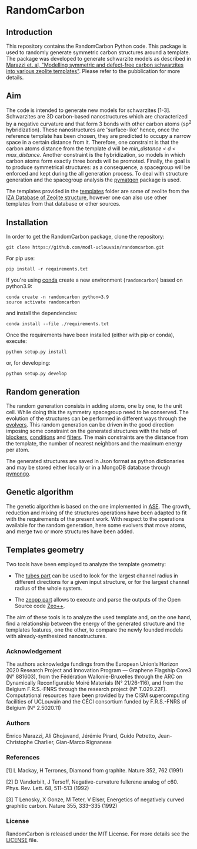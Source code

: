 # RandomCarbon

## Introduction

This repository contains the RandomCarbon Python code. This package is used to randomly generate symmetric carbon structures around a template. The package was developed to generate schwarzite models as described in [Marazzi et. al, "Modelling symmetric and defect-free carbon schwarzites into various zeolite templates"](URL). Please refer to the pubblication for more details.

## Aim

The code is intended to generate new models for schwarzites [1-3]. Schwarzites are 3D carbon-based nanostructures which are characterized by a negative curvature and that form 3 bonds with other carbon atoms (sp<sup>2</sup> hybridization). These nanostructures are 'surface-like' hence, once the reference template has been chosen, they are predicted to occupy a narrow space in a certain distance from it. Therefore, one constraint is that the carbon atoms distance from the template <i>d</i> will be <i>min_distance &lt; d &lt; max_distance</i>. Another constraint is the hybridization, so models in which carbon atoms form exactly three bonds will be promoted. Finally, the goal is to produce symmetrical structures: as a consequence, a spacegroup will be enforced and kept during the all generation process. To deal with structure generation and the spacegroup analysis the [pymatgen](https://pymatgen.org/) package is used. 

The templates provided in the [templates](randomcarbon/data/templates/) folder are some of zeolite from the [IZA Database of Zeolite structure](http://www.iza-structure.org/databases/), however one can also use other templates from that database or other sources.


## Installation

In order to get the RandomCarbon package, clone the repository:

```
git clone https://github.com/modl-uclouvain/randomcarbon.git
```
For pip use:
```
pip install -r requirements.txt
```

If you're using [conda](https://conda.io/en/latest/) create a new environment (`randomcarbon`) based on python3.9:

```
conda create -n randomcarbon python=3.9
source activate randomcarbon
```

and install the dependencies:

```
conda install --file ./requirements.txt
```

Once the requirements have been installed (either with pip or conda), execute:
```
python setup.py install
```

or, for developing:
```
python setup.py develop
```

## Random generation

The random generation consists in adding atoms, one by one, to the unit cell. While doing this the symmetry spacegroup need to be conserved. The evolution of the structures can be performed in different ways through the [evolvers](randomcarbon/evolution/evolvers/). This random generation can be driven in the good direction imposing some constraint on the generated structures with the help of [blockers](randomcarbon/evolution/blockers), [conditions](randomcarbon/evolution/conditions) and [filters](randomcarbon/evolution/filters). The main constraints are the distance from the template, the number of nearest neighbors and the maximum energy per atom.

The generated structures are saved in Json format as python dictionaries and may be stored either locally or in a MongoDB database through [pymongo](https://pymongo.readthedocs.io/en/stable/).

## Genetic algorithm

The genetic algorithm is based on the one implemented in [ASE](https://wiki.fysik.dtu.dk/ase/ase/ga/ga.html). The growth, reduction and mixing of the structures operations have been adapted to fit with the requirements of the present work. With respect to the operations available for the random generation, here some evolvers that move atoms, and merge two or more structures have been added.

## Templates geometry

Two tools have been employed to analyze the template geometry:

 - The [tubes part](randomcarbon/tubes/search.py) can be used to look for the largest channel radius in different directions for a given input structure, or for the largest channel radius of the whole system.

 - The [zeopp part](randomcarbon/zeopp/zeopp.py) allows to execute and parse the outputs of the Open Source code [Zeo++](http://www.zeoplusplus.org/).

The aim of these tools is to analyze the used template and, on the one hand, find a relationship between the energy of the generated structure and the templates features, one the other, to compare the newly founded models with already-synthesized nanostructures.


### Acknowledgement

The authors acknowledge fundings from the European Union’s Horizon 2020 Research Project and Innovation Program — Graphene Flagship Core3 (N° 881603), from the Fédération Wallonie-Bruxelles through the ARC on Dynamically Reconfigurable Moiré Materials (N° 21/26-116), and from the Belgium F.R.S.-FNRS through the research project (N° T.029.22F). Computational resources have been provided by the CISM supercomputing facilities of UCLouvain and the CÉCI consortium funded by F.R.S.-FNRS of Belgium (N° 2.5020.11)


### Authors

Enrico Marazzi, Ali Ghojavand, Jérémie Pirard, Guido Petretto, Jean-Christophe Charlier, Gian-Marco Rignanese

### References

[1] L Mackay, H Terrones, Diamond from graphite. Nature 352, 762 (1991)

[2] D Vanderbilt, J Tersoff, Negative-curvature fullerene analog of c60. Phys. Rev. Lett. 68, 511–513 (1992)

[3] T Lenosky, X Gonze, M Teter, V Elser, Energetics of negatively curved graphitic carbon. Nature 355, 333–335 (1992)

### License

RandomCarbon is released under the MIT License. For more details see the [LICENSE](LICENSE) file.
